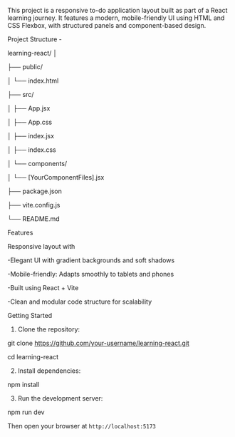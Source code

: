 This project is a responsive to-do application layout built as part of a React learning journey. It features a modern, mobile-friendly UI using HTML and CSS Flexbox, with structured panels and component-based design.

Project Structure - 

learning-react/
│

├── public/

│   └── index.html

├── src/

│   ├── App.jsx

│   ├── App.css

│   ├── index.jsx

│   ├── index.css

│   └── components/

│       └── [YourComponentFiles].jsx

├── package.json

├── vite.config.js

└── README.md


Features

Responsive layout with 

-Elegant UI with gradient backgrounds and soft shadows

-Mobile-friendly: Adapts smoothly to tablets and phones

-Built using React + Vite

-Clean and modular code structure for scalability


Getting Started

1. Clone the repository:

git clone https://github.com/your-username/learning-react.git

cd learning-react

2. Install dependencies:

npm install

3. Run the development server:

npm run dev

Then open your browser at `http://localhost:5173`


